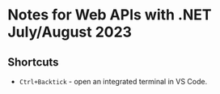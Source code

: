 # Notes for Web APIs with .NET July/August 2023

## Shortcuts

- `Ctrl+Backtick` - open an integrated terminal in VS Code.